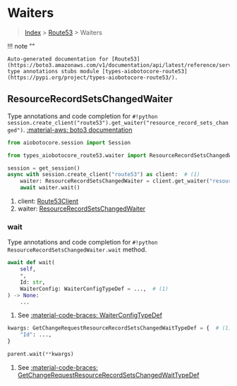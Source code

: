 # Waiters

> [Index](../README.md) > [Route53](./README.md) > Waiters

!!! note ""

    Auto-generated documentation for [Route53](https://boto3.amazonaws.com/v1/documentation/api/latest/reference/services/route53.html#Route53)
    type annotations stubs module [types-aiobotocore-route53](https://pypi.org/project/types-aiobotocore-route53/).

## ResourceRecordSetsChangedWaiter

Type annotations and code completion for `#!python session.create_client("route53").get_waiter("resource_record_sets_changed")`.
[:material-aws: boto3 documentation](https://boto3.amazonaws.com/v1/documentation/api/latest/reference/services/route53.html#Route53.Waiter.ResourceRecordSetsChanged)

```python title="Usage example"
from aiobotocore.session import Session

from types_aiobotocore_route53.waiter import ResourceRecordSetsChangedWaiter

session = get_session()
async with session.create_client("route53") as client:  # (1)
    waiter: ResourceRecordSetsChangedWaiter = client.get_waiter("resource_record_sets_changed")  # (2)
    await waiter.wait()
```

1. client: [Route53Client](./client.md)
2. waiter: [ResourceRecordSetsChangedWaiter](./waiters.md#resourcerecordsetschangedwaiter)


### wait

Type annotations and code completion for `#!python ResourceRecordSetsChangedWaiter.wait` method.

```python title="Method definition"
await def wait(
    self,
    *,
    Id: str,
    WaiterConfig: WaiterConfigTypeDef = ...,  # (1)
) -> None:
    ...
```

1. See [:material-code-braces: WaiterConfigTypeDef](./type_defs.md#waiterconfigtypedef) 


```python title="Usage example with kwargs"
kwargs: GetChangeRequestResourceRecordSetsChangedWaitTypeDef = {  # (1)
    "Id": ...,
}

parent.wait(**kwargs)
```

1. See [:material-code-braces: GetChangeRequestResourceRecordSetsChangedWaitTypeDef](./type_defs.md#getchangerequestresourcerecordsetschangedwaittypedef) 
